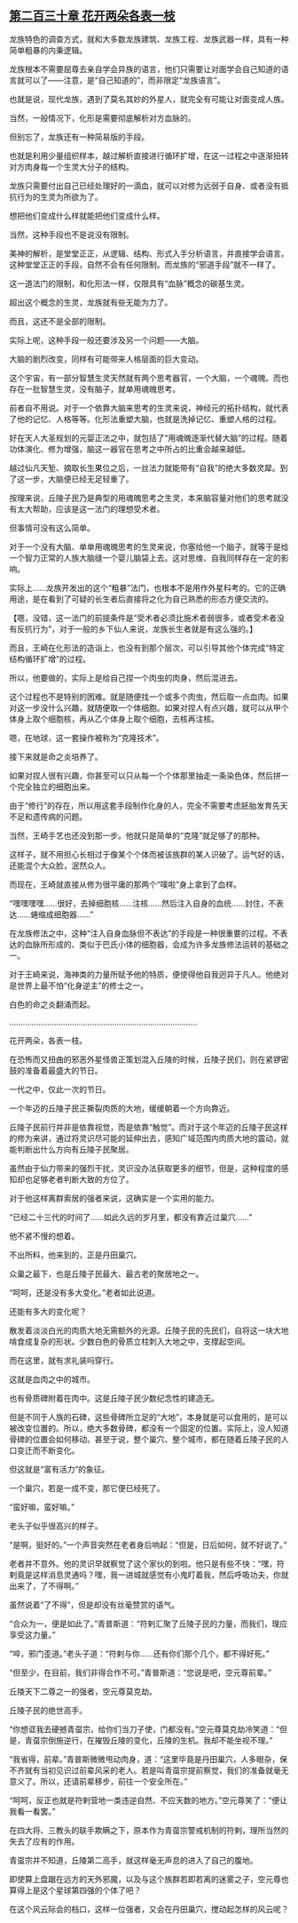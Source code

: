 ## [第二百三十章 花开两朵各表一枝](https://www.xxbiquge.com/11_11207/9231485.html)


  龙族特色的调查方式，就和大多数龙族建筑、龙族工程、龙族武器一样，具有一种简单粗暴的内秉逻辑。

  龙族根本不需要屈尊去亲自学会异族的语言，他们只需要让对面学会自己知道的语言就可以了——注意，是“自己知道的”，而非限定“龙族语言”。

  也就是说，现代龙族，遇到了莫名其妙的外星人，就完全有可能让对面变成人族。

  当然，一般情况下，化形是需要彻底解析对方血脉的。

  但别忘了，龙族还有一种简易版的手段。

  也就是利用少量组织样本，越过解析直接进行循环扩增，在这一过程之中逐渐扭转对方肉身每一个生灵大分子的结构。

  龙族只需要付出自己已经处理好的一滴血，就可以对修为远弱于自身、或者没有抵抗行为的生灵为所欲为了。

  想把他们变成什么样就能把他们变成什么样。

  当然，这种手段也不是说没有限制。

  美神的解析，是堂堂正正，从逻辑、结构、形式入手分析语言，并直接学会语言。这种堂堂正正的手段，自然不会有任何限制。而龙族的“邪道手段”就不一样了。

  这一道法门的限制，和化形法一样，仅限具有“血脉”概念的碳基生灵。

  超出这个概念的生灵，龙族就有些无能为力了。

  而且，这还不是全部的限制。

  实际上呢，这种手段一般还要涉及另一个问题——大脑。

  大脑的剧烈改变，同样有可能带来人格层面的巨大变动。

  这个宇宙，有一部分智慧生灵天然就有两个思考器官，一个大脑，一个魂魄。而也存在一批智慧生灵，没有脑子，就单用魂魄思考。

  前者自不用说。对于一个依靠大脑来思考的生灵来说，神经元的拓扑结构，就代表了他的记忆、人格等等。化形法重塑大脑，也就是洗掉记忆、重塑人格的过程。

  好在天人大圣规划的元婴正法之中，就包括了“用魂魄逐渐代替大脑”的过程。随着功体演化、修为增强，脑这一器官在思考之中所占的比重会越来越低。

  越过仙凡天堑、摘取长生果位之后，一丝法力就能带有“自我”的绝大多数灵犀。到了这一步，大脑便已经无足轻重了。

  按理来说，丘陵子民乃是典型的用魂魄思考之生灵，本来脑容量对他们的思考就没有太大帮助，应该是这一法门的理想受术者。

  但事情可没有这么简单。

  对于一个没有大脑、单单用魂魄思考的生灵来说，你塞给他一个脑子，就等于是给一个智力正常的人族大脑缝一个婴儿脑袋上去。这对思维、自我同样存在一定的影响。

  实际上……龙族开发出的这个“粗暴”法门，也根本不是用作外星科考的。它的正确用途，是在看到了可疑的长生者后直接将之化为自己熟悉的形态方便交流的。

  【嗯，没错，这一法门的前提条件是“受术者必须比施术者弱很多，或者受术者没有反抗行为”，对于一般的乡下仙人来说，龙族长生者就是有这么强的。】

  而且，王崎在化形法的造诣上，也没有到那个层次，可以引导其他个体完成“特定结构循环扩增”的过程。

  所以，他要做的，实际上是给自己捏一个肉虫的肉身，然后混进去。

  这个过程也不是特别的困难。就是随便找一个或多个肉虫，然后取一点血肉。如果对这一步没什么兴趣，就随便取一个体细胞。如果对捏人有点兴趣，就可以从甲个体身上取个细胞核，再从乙个体身上取个细胞，去核再注核。

  嗯，在地球，这一套操作被称为“克隆技术”。

  接下来就是命之炎培养了。

  如果对捏人很有兴趣，你甚至可以只从每一个个体那里抽走一条染色体，然后拼一个完全独立的细胞出来。

  由于“修行”的存在，所以用这套手段制作化身的人，完全不需要考虑胚胎发育先天不足和遗传病的问题。

  当然，王崎手艺也还没到那一步。他就只是简单的“克隆”就足够了的那种。

  这样子，就不用担心长相过于像某个个体而被该族群的某人识破了。运气好的话，还能混个大众脸，泯然众人。

  而现在，王崎就直接从修为很平庸的那两个“噗啦”身上拿到了血样。

  “嘿嘿嘿嘿……很好，去掉细胞核……注核……然后注入自身的血统……封住，不表达……蜷缩成细胞器……”

  在龙族修法之中，这种“注入自身血脉但不表达”的手段是一种很重要的过程。不表达的血脉所形成的、类似于巴氏小体的细胞器，会成为许多龙族修法运转的基础之一。

  对于王崎来说，海神类的力量所赋予他的特质，便使得他自我迥异于凡人。他绝对是世界上最不怕“化身逆主”的修士之一。

  白色的命之炎翻涌而起。

  …………………………………………………………………………

  花开两朵，各表一枝。

  在恐怖而又扭曲的邪恶外星怪兽正策划混入丘陵的时候，丘陵子民们，则在紧锣密鼓的准备着最盛大的节日。

  一代之中，仅此一次的节日。

  一个年迈的丘陵子民正撕裂肉质的大地，缓缓朝着一个方向靠近。

  丘陵子民前行并非是依靠视觉，而是依靠“触觉”。而对于这个年迈的丘陵子民这样的修为来讲，通过将灵识尽可能的延伸出去，感知广域范围内肉质大地的震动，就能判断出什么方向有丘陵子民聚居。

  虽然由于仙力带来的强烈干扰，灵识没办法获取更多的细节，但是，这种程度的感知却也足够老者判断大致的方位了。

  对于他这样离群索居的强者来说，这确实是一个实用的能力。

  “已经二十三代的时间了……如此久远的岁月里，都没有靠近过巢穴……”

  他不紧不慢的想着。

  不出所料，他来到的，正是丹田巢穴。

  众巢之最下，也是丘陵子民最大、最古老的聚居地之一。

  “呵呵，还是没有多大变化。”老者如此说道。

  还能有多大的变化呢？

  散发着淡淡白光的肉质大地无需额外的光源。丘陵子民的先民们，自将这一块大地啃食成复杂的形状。少数白色的骨质立柱刺入大地之中，支撑起空间。

  而在这里，就有求礼装吗穿行。

  这就是血肉之中的城市。

  也有骨质碑附着在肉中。这是丘陵子民少数纪念性的建造无。

  但是不同于人族的石碑，这些骨碑所立足的“大地”，本身就是可以食用的，是可以被改变位置的。所以，绝大多数骨碑，都没有一个固定的位置。实际上，没人知道骨碑的位置会如何移动。甚至于说，整个巢穴、整个城市，都在随着丘陵子民的人口变迁而不断变化。

  但这就是“富有活力”的象征。

  一个巢穴，若是一成不变，那它便已经死了。

  “蛮好嘛，蛮好嘛。”

  老头子似乎很高兴的样子。

  “是啊，挺好的。”一个声音突然在老者身后响起：“但是，日后如何，就不好说了。”

  老者并不意外。他的灵识早就察觉了这个家伙的到啦。他只是有些不快：“嘿，符剌竟是这样消息灵通吗？嘿，我一进城就感觉有小鬼盯着我，然后呼吸功夫，你就出来了，了不得啊。”

  虽然说着“了不得”，但是却没有丝毫赞赏的语气。

  “合众为一，便是如此了。”青普斯道：“符剌汇聚了丘陵子民的力量，而我们，理应享受这力量。”

  “啐，邪门歪道。”老头子道：“符剌与你……还有你们那个几个，都不得好死。”

  “但至少，在目前，我们非得合作不可。”青普斯道：“您说是吧，空元尊前辈。”

  丘陵天下二尊之一的强者，空元尊莫克劫。

  丘陵子民的绝世高手。

  “你想诓我去硬撼青虿宗，给你们当刀子使，门都没有。”空元尊莫克劫冷笑道：“但是，青虿宗倒施逆行，在摧毁丘陵的变化，丘陵的生机。我却不能坐视不理。”

  “我省得，前辈。”青普斯微微甩动肉身，道：“这里毕竟是丹田巢穴，人多眼杂，保不齐就有当初见识过前辈风采的老人。若是叫青虿宗提前察觉，我们的准备就毫无意义了。所以，还请前辈移步，前往一个安全所在。”

  “呵呵，反正也就是符剌营地一类违逆自然、不应天数的地方。”空元尊笑了：“便让我看一看罢。”

  在四大将、三教头的联手欺瞒之下，原本作为青虿宗警戒机制的符剌，理所当然的失去了应有的作用。

  青虿宗并不知道，丘陵第二高手，就这样毫无声息的进入了自己的腹地。

  即使算上盘踞在远方的天外邪魔，以及与这个族群若即若离的迷雾之子，空元尊也算得上是这个星球第四强的个体了吧？

  在这个风云际会的档口，这样一位强者，又会在丹田巢穴，搅动起怎样的风云呢？
